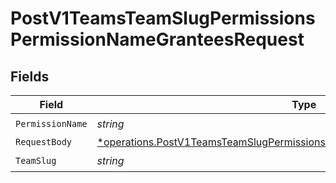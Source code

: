 # PostV1TeamsTeamSlugPermissionsPermissionNameGranteesRequest


## Fields

| Field                                                                                                                                                                            | Type                                                                                                                                                                             | Required                                                                                                                                                                         | Description                                                                                                                                                                      |
| -------------------------------------------------------------------------------------------------------------------------------------------------------------------------------- | -------------------------------------------------------------------------------------------------------------------------------------------------------------------------------- | -------------------------------------------------------------------------------------------------------------------------------------------------------------------------------- | -------------------------------------------------------------------------------------------------------------------------------------------------------------------------------- |
| `PermissionName`                                                                                                                                                                 | *string*                                                                                                                                                                         | :heavy_check_mark:                                                                                                                                                               | N/A                                                                                                                                                                              |
| `RequestBody`                                                                                                                                                                    | [*operations.PostV1TeamsTeamSlugPermissionsPermissionNameGranteesRequestBody](../../../pkg/models/operations/postv1teamsteamslugpermissionspermissionnamegranteesrequestbody.md) | :heavy_minus_sign:                                                                                                                                                               | N/A                                                                                                                                                                              |
| `TeamSlug`                                                                                                                                                                       | *string*                                                                                                                                                                         | :heavy_check_mark:                                                                                                                                                               | N/A                                                                                                                                                                              |